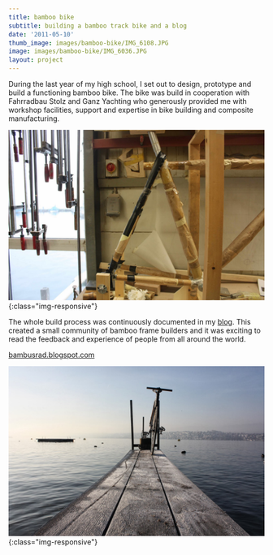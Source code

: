 ```yaml
---
title: bamboo bike
subtitle: building a bamboo track bike and a blog
date: '2011-05-10'
thumb_image: images/bamboo-bike/IMG_6108.JPG
image: images/bamboo-bike/IMG_6036.JPG
layout: project
---
```

During the last year of my high school, I set out to design, prototype and build a functioning bamboo bike. The bike was build in cooperation with Fahrradbau Stolz and Ganz Yachting who generously provided me with workshop facilities, support and expertise in bike building and composite manufacturing.

![image-title-here](/images/bamboo-bike/IMG_5591.jpg){:class="img-responsive"}

The whole build process was continuously documented in my [blog](http://bambusrad.blogspot.com/). This created a small community of bamboo frame builders and it was exciting to read the feedback and experience of people from all around the world.

[bambusrad.blogspot.com](http://bambusrad.blogspot.com/)

![image-title-here](/images/bamboo-bike/IMG_6070.jpg){:class="img-responsive"}
